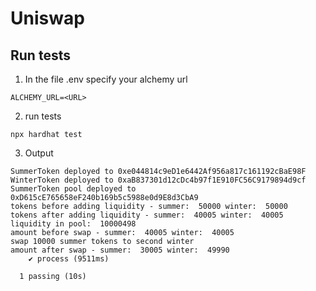 # Uniswap 

## Run tests

1. In the file .env specify your alchemy url
```
ALCHEMY_URL=<URL>
```
2. run tests
```
npx hardhat test
```

3. Output
``` 
SummerToken deployed to 0xe044814c9eD1e6442Af956a817c161192cBaE98F
WinterToken deployed to 0xaB837301d12cDc4b97f1E910FC56C9179894d9cf
SummerToken pool deployed to 0xD615cE765658eF240b169b5c5988e0d9E8d3CbA9
tokens before adding liquidity - summer:  50000 winter:  50000
tokens after adding liquidity - summer:  40005 winter:  40005
liquidity in pool:  10000498
amount before swap - summer:  40005 winter:  40005
swap 10000 summer tokens to second winter
amount after swap - summer:  30005 winter:  49990
    ✔ process (9511ms)

  1 passing (10s)
```
